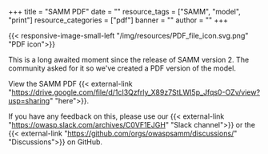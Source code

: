 +++
title = "SAMM PDF"
date = ""
resource_tags = ["SAMM", "model", "print"]
resource_categories = ["pdf"]
banner = ""
author = ""
+++

{{< responsive-image-small-left  "/img/resources/PDF_file_icon.svg.png" "PDF icon">}}

This is a long awaited moment since the release of SAMM version 2. The community asked for it so we've created a PDF version of the model.

View the SAMM PDF {{< external-link "https://drive.google.com/file/d/1cI3Qzfrly_X89z7StLWI5p_Jfqs0-OZv/view?usp=sharing" "here">}}.

If you have any feedback on this, please use our {{< external-link "https://owasp.slack.com/archives/C0VF1EJGH" "Slack channel">}} or the {{< external-link "https://github.com/orgs/owaspsamm/discussions/" "Discussions">}} on GitHub.